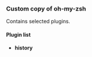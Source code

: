 ### Custom copy of oh-my-zsh ###

Contains selected plugins.

#### Plugin list ####

  * __history__

